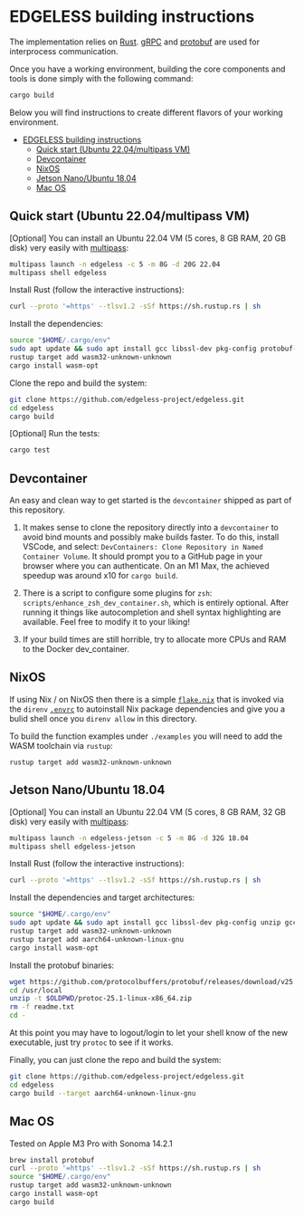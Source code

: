 # EDGELESS building instructions

The implementation relies on [Rust](https://www.rust-lang.org/).
[gRPC](https://grpc.io/) and [protobuf](https://protobuf.dev/) are used for interprocess communication.

Once you have a working environment, building the core components and tools is done simply with the following command:

```bash
cargo build
```

Below you will find instructions to create different flavors of your working environment.

- [EDGELESS building instructions](#edgeless-building-instructions)
  - [Quick start (Ubuntu 22.04/multipass VM)](#quick-start-ubuntu-2204multipass-vm)
  - [Devcontainer](#devcontainer)
  - [NixOS](#nixos)
  - [Jetson Nano/Ubuntu 18.04](#jetson-nanoubuntu-1804)
  - [Mac OS](#mac-os)

## Quick start (Ubuntu 22.04/multipass VM)

[Optional] You can install an Ubuntu 22.04 VM (5 cores, 8 GB RAM, 20 GB disk) very easily with [multipass](https://multipass.run/):

```bash
multipass launch -n edgeless -c 5 -m 8G -d 20G 22.04
multipass shell edgeless
```

Install Rust (follow the interactive instructions):

```bash
curl --proto '=https' --tlsv1.2 -sSf https://sh.rustup.rs | sh
```

Install the dependencies:

```bash
source "$HOME/.cargo/env"
sudo apt update && sudo apt install gcc libssl-dev pkg-config protobuf-compiler make g++ -y
rustup target add wasm32-unknown-unknown
cargo install wasm-opt
```

Clone the repo and build the system:

```bash
git clone https://github.com/edgeless-project/edgeless.git
cd edgeless
cargo build
```

[Optional] Run the tests:

```bash
cargo test
```

## Devcontainer

An easy and clean way to get started is the `devcontainer` shipped as part of this
repository. 

1. It makes sense to clone the repository directly into a `devcontainer` to avoid
bind mounts and possibly make builds faster. To do this, install VSCode, and
select: `DevContainers: Clone Repository in Named Container Volume`. It should
prompt you to a GitHub page in your browser where you can authenticate. On an
M1 Max, the achieved speedup was around x10 for `cargo build`.

2. There is a script to configure some plugins for `zsh`:
`scripts/enhance_zsh_dev_container.sh`, which is entirely optional. After
running it things like autocompletion and shell syntax highlighting are
available. Feel free to modify it to your liking!

3. If your build times are still horrible, try to allocate more CPUs and RAM to
   the Docker dev_container.


## NixOS

If using Nix / on NixOS then there is a simple [`flake.nix`](./flake.nix) that is invoked via the `direnv` [`.envrc`](./.envrc) to autoinstall Nix package dependencies and give you a bulid shell once you `direnv allow` in this directory.

To build the function examples under `./examples` you will need to add the WASM toolchain via `rustup`:

```shell
rustup target add wasm32-unknown-unknown
```

## Jetson Nano/Ubuntu 18.04

[Optional] You can install an Ubuntu 22.04 VM (5 cores, 8 GB RAM, 32 GB disk) very easily with [multipass](https://multipass.run/):

```bash
multipass launch -n edgeless-jetson -c 5 -m 8G -d 32G 18.04
multipass shell edgeless-jetson
```

Install Rust (follow the interactive instructions):

```bash
curl --proto '=https' --tlsv1.2 -sSf https://sh.rustup.rs | sh
```

Install the dependencies and target architectures:

```bash
source "$HOME/.cargo/env"
sudo apt update && sudo apt install gcc libssl-dev pkg-config unzip gcc-aarch64-linux-gnu make g++ -y
rustup target add wasm32-unknown-unknown
rustup target add aarch64-unknown-linux-gnu
cargo install wasm-opt
```

Install the protobuf binaries:

```bash
wget https://github.com/protocolbuffers/protobuf/releases/download/v25.1/protoc-25.1-linux-x86_64.zip
cd /usr/local
unzip -t $OLDPWD/protoc-25.1-linux-x86_64.zip
rm -f readme.txt
cd -
```

At this point you may have to logout/login to let your shell know of the new executable, just try `protoc` to see if it works.

Finally, you can just clone the repo and build the system:

```bash
git clone https://github.com/edgeless-project/edgeless.git
cd edgeless
cargo build --target aarch64-unknown-linux-gnu
```

## Mac OS

Tested on Apple M3 Pro with Sonoma 14.2.1

```bash
brew install protobuf
curl --proto '=https' --tlsv1.2 -sSf https://sh.rustup.rs | sh
source "$HOME/.cargo/env"
rustup target add wasm32-unknown-unknown
cargo install wasm-opt
cargo build
```
